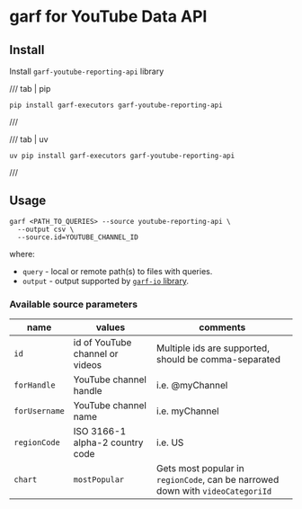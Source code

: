 # garf for YouTube Data API

## Install

Install `garf-youtube-reporting-api` library

/// tab | pip
```
pip install garf-executors garf-youtube-reporting-api
```
///

/// tab | uv
```
uv pip install garf-executors garf-youtube-reporting-api
```
///

## Usage

```
garf <PATH_TO_QUERIES> --source youtube-reporting-api \
  --output csv \
  --source.id=YOUTUBE_CHANNEL_ID
```

where:

* `query` - local or remote path(s) to files with queries.
* `output` - output supported by [`garf-io` library](https://google.github.io/garf/usage/writers/).

###  Available source parameters

| name | values| comments |
|----- | ----- | -------- |
| `id`   | id of YouTube channel or videos| Multiple ids are supported, should be comma-separated|
| `forHandle` | YouTube channel handle | i.e. @myChannel |
| `forUsername` | YouTube channel name | i.e. myChannel |
| `regionCode` | ISO 3166-1 alpha-2 country code | i.e. US |
| `chart` | `mostPopular` | Gets most popular in `regionCode`, can be narrowed down with `videoCategoriId` |
